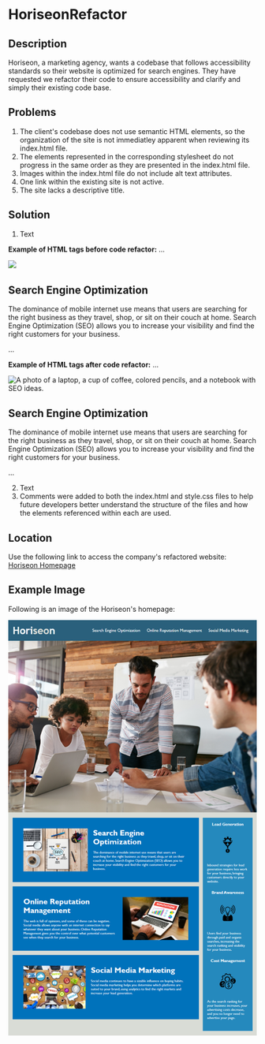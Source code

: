 # HoriseonRefactor
## Description
Horiseon, a marketing agency, wants a codebase that follows accessibility standards so their website is optimized for search engines. They have requested we refactor their code to ensure accessibility and clarify and simply their existing code base. 

## Problems
1. The client's codebase does not use semantic HTML elements, so the organization of the site is not immediatley apparent when reviewing its index.html file. 
2. The elements represented in the corresponding stylesheet do not progress in the same order as they are presented in the index.html file. 
3. Images within the index.html file do not include alt text attributes.
4. One link within the existing site is not active.
5. The site lacks a descriptive title.

## Solution
1. Text

**Example of HTML tags before code refactor:** 
...
<div class="content">
        <div class="search-engine-optimization">
            <img src="./assets/images/search-engine-optimization.jpg" class="float-left" />
            <h2>Search Engine Optimization</h2>
            <p>
                The dominance of mobile internet use means that users are searching for the right business as they travel, shop, or sit on their couch at home. Search Engine Optimization (SEO) allows you to increase your visibility and find the right customers for your business.
            </p>
        </div>
...

**Example of HTML tags after code refactor:** 
...
        <section class="content">
            <article id="search-engine-optimization" class="search-engine-optimization">
                <img src="./assets/images/search-engine-optimization.jpg" class="float-left" alt="A photo of a laptop, a cup of coffee, colored pencils, and a notebook with SEO ideas." />
                <h2>Search Engine Optimization</h2>
                <p>
                    The dominance of mobile internet use means that users are searching for the right business as they travel, shop, or sit on their couch at home. Search Engine Optimization (SEO) allows you to increase your visibility and find the right customers for your business.
                </p>
            </article>
...

2. Text
3. Comments were added to both the index.html and style.css files to help future developers better understand the structure of the files and how the elements referenced within each are used.

## Location
Use the following link to access the company's refactored website: [Horiseon Homepage](https://larrygjenkins.github.io/HoriseonRefactor/)

## Example Image
Following is an image of the Horiseon's homepage:

![Horiseon Homepage](./assets/images/Horiseon-Homepage.png)

